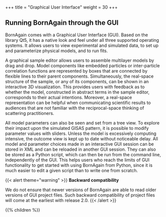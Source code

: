 +++
title = "Graphical User Interface"
weight = 30
+++

## Running BornAgain through the GUI

BornAgain comes with a Graphical User Interface (GUI).
Based on the library Qt5, it has a native look and feel
under all three supported operating systems. It allows
users to view experimental and simulated data, to set up
and parameterize physical models, and to run fits.

A graphical sample editor allows users to assemble
multilayer models by drag and drop. Model components like
embedded particles or inter-particle correlation functions are
represented by boxes that are connected by flexible lines to
their parent components. Simultaneously, the real-space
structure of the sample, or any of its components, can be
shown in an interactive 3D visualization. This provides
users with feedback as to whether the model, constructed
in abstract terms in the sample editor, corresponds to their
actual intentions. Moreover, a real-space representation
can be helpful when communicating scientific results to
audiences that are not familiar with the reciprocal-space
thinking of scattering practitioners.

All model parameters can also be seen and set from a tree
view. To explore their impact upon the simulated GISAS
pattern, it is possible to modify parameter values with sliders.
Unless the model is excessively computing intensive, the
outcome view is kept up to date without noticeable delay.
All model and parameter choices made in an interactive
GUI session can be stored in XML and can be reloaded in
another GUI session. They can also be stored as a Python
script, which can then be run from the command line,
independently of the GUI. This helps users who reach the
limits of GUI functionality to get started with using BornAgain
from Python, since it is much easier to edit a given script
than to write one from scratch.

{{< alert theme="warning" >}}
**Backward compatibility**

We do not ensure that newer versions of BornAgain are able
to read older versions of GUI project files. Such backward
compatibility of project files will come at the earliest
with release 2.0.
{{< /alert >}}

{{% children  %}}
